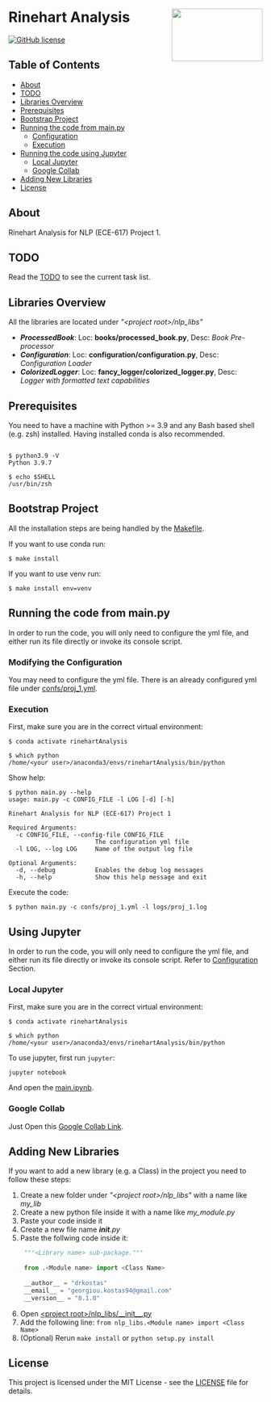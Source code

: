 # Rinehart Analysis<img src='https://avatars.githubusercontent.com/u/90112108' align='right' width='180' height='104'>

[![GitHub license](https://img.shields.io/badge/license-MIT-blue.svg)](https://raw.githubusercontent.com/NLPaladins/rinehartAnalysis/master/LICENSE)

## Table of Contents

+ [About](#about)
+ [TODO](#todo)
+ [Libraries Overview](#lib_overview) 
+ [Prerequisites](#prerequisites)
+ [Bootstrap Project](#bootstrap)
+ [Running the code from main.py](#run_main)
    + [Configuration](#configuration)
    + [Execution](#execution)
+ [Running the code using Jupyter](#jupyter)
    + [Local Jupyter](#local_jupyter)
    + [Google Collab](#google_collab)
+ [Adding New Libraries](#adding_libs) 
+ [License](#license)

## About <a name = "about"></a>

Rinehart Analysis for NLP (ECE-617) Project 1.

## TODO <a name = "todo"></a>

Read the [TODO](TODO.md) to see the current task list.

## Libraries Overview <a name = "lib_overview"></a>

All the libraries are located under *"\<project root>/nlp_libs"*
- ***ProcessedBook***: Loc: **books/processed_book.py**, Desc: *Book Pre-processor*
- ***Configuration***: Loc: **configuration/configuration.py**, Desc: *Configuration Loader*
- ***ColorizedLogger***: Loc: **fancy_logger/colorized_logger.py**, Desc: *Logger with formatted text capabilities*

## Prerequisites <a name = "prerequisites"></a>

You need to have a machine with Python >= 3.9 and any Bash based shell (e.g. zsh) installed.
Having installed conda is also recommended.

```Shell

$ python3.9 -V
Python 3.9.7

$ echo $SHELL
/usr/bin/zsh

```

## Bootstrap Project <a name = "bootstrap"></a>

All the installation steps are being handled by the [Makefile](Makefile).

If you want to use conda run:
```Shell
$ make install
```

If you want to use venv run:
```Shell
$ make install env=venv
```

## Running the code from main.py <a name = "run_main"></a>

In order to run the code, you will only need to configure the yml file, and either run its
file directly or invoke its console script.

### Modifying the Configuration <a name = "configuration"></a>

You may need to configure the yml file. There is an already configured yml file 
under [confs/proj_1.yml](confs/proj_1.yml).

### Execution <a name = "execution"></a>
First, make sure you are in the correct virtual environment:

```Shell
$ conda activate rinehartAnalysis

$ which python
/home/<your user>/anaconda3/envs/rinehartAnalysis/bin/python
```

Show help:
```Shell
$ python main.py --help
usage: main.py -c CONFIG_FILE -l LOG [-d] [-h]

Rinehart Analysis for NLP (ECE-617) Project 1

Required Arguments:
  -c CONFIG_FILE, --config-file CONFIG_FILE
                        The configuration yml file
  -l LOG, --log LOG     Name of the output log file

Optional Arguments:
  -d, --debug           Enables the debug log messages
  -h, --help            Show this help message and exit
```

Execute the code:
```Shell
$ python main.py -c confs/proj_1.yml -l logs/proj_1.log
```

## Using Jupyter <a name = "jupyter"></a>

In order to run the code, you will only need to configure the yml file, and either run its
file directly or invoke its console script. Refer to [Configuration](#configuration) Section.

### Local Jupyter <a name = "local_jupyter"></a>

First, make sure you are in the correct virtual environment:

```Shell
$ conda activate rinehartAnalysis

$ which python
/home/<your user>/anaconda3/envs/rinehartAnalysis/bin/python
```

To use jupyter, first run `jupyter`:

```shell
jupyter notebook
```
And open the [main.ipynb](main.ipynb).

### Google Collab <a name = "google_collab"></a>

Just Open this [Google Collab Link](https://colab.research.google.com/drive/1evpodmjkOM1_NzyinYWJCz4xVRHAXZb6).

## Adding New Libraries <a name = "adding_libs"></a>

If you want to add a new library (e.g. a Class) in the project you need to follow these steps:
1. Create a new folder under *"\<project root>/nlp_libs"* with a name like *my_lib*
2. Create a new python file inside it with a name like *my_module.py*
3. Paste your code inside it
4. Create a new file name *__init__.py*
5. Paste the follwing code inside it:
   ```python
    """<Library name> sub-package."""
    
    from .<Module name> import <Class Name>
    
    __author__ = "drkostas"
    __email__ = "georgiou.kostas94@gmail.com"
    __version__ = "0.1.0"
    ```
6. Open [\<project root>/nlp_libs/\_\_init\_\_.py](nlp_libs/__init__.py)
7. Add the following line: ```from nlp_libs.<Module name> import <Class Name>```
8. (Optional) Rerun `make install` or `python setup.py install` 
 
## License <a name = "license"></a>

This project is licensed under the MIT License - see the [LICENSE](LICENSE) file for details.


